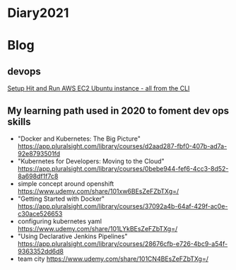 # Diary2021

# Blog
## devops 

[Setup Hit and Run AWS EC2 Ubuntu instance - all from the CLI](https://github.com/kurtzace/Diary2021/blob/main/tech/devops/ec2awscli/README.MD)

## My learning path used in 2020 to foment dev ops skills
- "Docker and Kubernetes: The Big Picture" https://app.pluralsight.com/library/courses/d2aad287-fbf0-407b-ad7a-92e8793501fd
- "Kubernetes for Developers: Moving to the Cloud" https://app.pluralsight.com/library/courses/0bebe944-fef6-4cc3-8d52-8a698df1f7c8
-  simple concept around openshift
https://www.udemy.com/share/101xw6BEsZeFZbTXg=/
- "Getting Started with Docker" https://app.pluralsight.com/library/courses/37092a4b-64af-429f-ac0e-c30ace526653
-  configuring kubernetes yaml
https://www.udemy.com/share/101LYkBEsZeFZbTXg=/
- "Using Declarative Jenkins Pipelines" https://app.pluralsight.com/library/courses/28676cfb-e726-4bc9-a54f-9363352dd6d8
- team city
https://www.udemy.com/share/101CN4BEsZeFZbTXg=/
